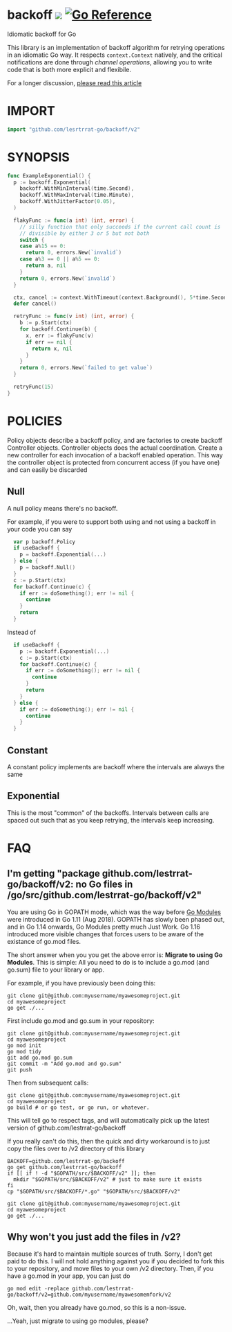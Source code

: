 # backoff ![](https://github.com/lestrrat-go/backoff/workflows/CI/badge.svg) [![Go Reference](https://pkg.go.dev/badge/github.com/lestrrat-go/backoff/v2.svg)](https://pkg.go.dev/github.com/lestrrat-go/backoff/v2)

Idiomatic backoff for Go

This library is an implementation of backoff algorithm for retrying operations
in an idiomatic Go way. It respects `context.Context` natively, and the critical
notifications are done through *channel operations*, allowing you to write code 
that is both more explicit and flexibile.

For a longer discussion, [please read this article](https://medium.com/@lestrrat/yak-shaving-with-backoff-libraries-in-go-80240f0aa30c)

# IMPORT

```go
import "github.com/lesrtrrat-go/backoff/v2"
```

# SYNOPSIS

```go
func ExampleExponential() {
  p := backoff.Exponential(
    backoff.WithMinInterval(time.Second),
    backoff.WithMaxInterval(time.Minute),
    backoff.WithJitterFactor(0.05),
  )

  flakyFunc := func(a int) (int, error) {
    // silly function that only succeeds if the current call count is
    // divisible by either 3 or 5 but not both
    switch {
    case a%15 == 0:
      return 0, errors.New(`invalid`)
    case a%3 == 0 || a%5 == 0:
      return a, nil
    }
    return 0, errors.New(`invalid`)
  }

  ctx, cancel := context.WithTimeout(context.Background(), 5*time.Second)
  defer cancel()

  retryFunc := func(v int) (int, error) {
    b := p.Start(ctx)
    for backoff.Continue(b) {
      x, err := flakyFunc(v)
      if err == nil {
        return x, nil
      }
    }
    return 0, errors.New(`failed to get value`)
  }

  retryFunc(15)
}
```

# POLICIES

Policy objects describe a backoff policy, and are factories to create backoff Controller objects.
Controller objects does the actual coordination.
Create a new controller for each invocation of a backoff enabled operation.
This way the controller object is protected from concurrent access (if you have one) and can easily be discarded

## Null

A null policy means there's no backoff. 

For example, if you were to support both using and not using a backoff in your code you can say

```go
  var p backoff.Policy
  if useBackoff {
    p = backoff.Exponential(...)
  } else {
    p = backoff.Null()
  }
  c := p.Start(ctx)
  for backoff.Continue(c) {
    if err := doSomething(); err != nil {
      continue
    }
    return
  }
```

Instead of

```go
  if useBackoff {
    p := backoff.Exponential(...)
    c := p.Start(ctx)
    for backoff.Continue(c) {
      if err := doSomething(); err != nil {
        continue
      }
      return
    }
  } else {
    if err := doSomething(); err != nil {
      continue
    }
  }
```

## Constant

A constant policy implements are backoff where the intervals are always the same

## Exponential

This is the most "common" of the backoffs. Intervals between calls are spaced out such that as you keep retrying, the intervals keep increasing.

# FAQ

## I'm getting "package github.com/lestrrat-go/backoff/v2: no Go files in /go/src/github.com/lestrrat-go/backoff/v2"

You are using Go in GOPATH mode, which was the way before [Go Modules](https://blog.golang.org/using-go-modules) were introduced in Go 1.11 (Aug 2018).
GOPATH has slowly been phased out, and in Go 1.14 onwards, Go Modules pretty much Just Work.
Go 1.16 introduced more visible changes that forces users to be aware of the existance of go.mod files.

The short answer when you you get the above error is: **Migrate to using Go Modules**.
This is simple: All you need to do is to include a go.mod (and go.sum) file to your library or app.

For example, if you have previously been doing this:

```
git clone git@github.com:myusername/myawesomeproject.git
cd myawesomeproject
go get ./...
```

First include go.mod and go.sum in your repository:

```
git clone git@github.com:myusername/myawesomeproject.git
cd myawesomeproject
go mod init
go mod tidy
git add go.mod go.sum
git commit -m "Add go.mod and go.sum"
git push 
```

Then from subsequent calls:

```
git clone git@github.com:myusername/myawesomeproject.git
cd myawesomeproject
go build # or go test, or go run, or whatever.
```

This will tell go to respect tags, and will automatically pick up the latest version of github.com/lestrrat-go/backoff

If you really can't do this, then the quick and dirty workaround is to just copy the files over to /v2 directory of this library

```
BACKOFF=github.com/lestrrat-go/backoff
go get github.com/lestrrat-go/backoff
if [[ if ! -d "$GOPATH/src/$BACKOFF/v2" ]]; then
  mkdir "$GOPATH/src/$BACKOFF/v2" # just to make sure it exists
fi
cp "$GOPATH/src/$BACKOFF/*.go" "$GOPATH/src/$BACKOFF/v2"

git clone git@github.com:myusername/myawesomeproject.git
cd myawesomeproject
go get ./...
```

## Why won't you just add the files in /v2?

Because it's hard to maintain multiple sources of truth. Sorry, I don't get paid to do this.
I will not hold anything against you if you decided to fork this to your repository, and move files to your own /v2 directory.
Then, if you have a go.mod in your app, you can just do

```
go mod edit -replace github.com/lestrrat-go/backoff/v2=github.com/myusername/myawesomemfork/v2
```

Oh, wait, then you already have go.mod, so this is a non-issue. 

...Yeah, just migrate to using go modules, please?

